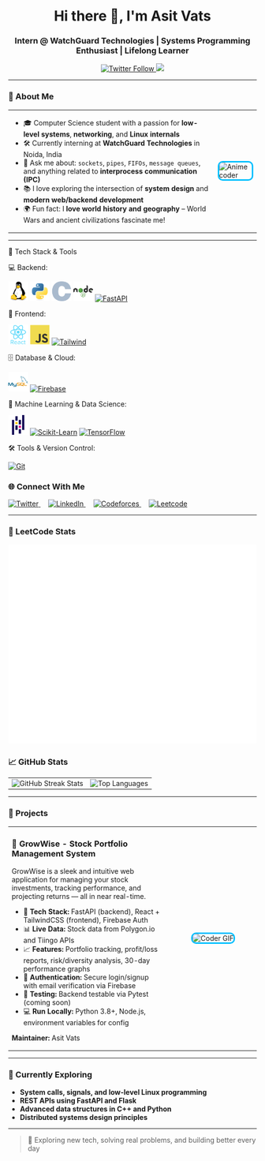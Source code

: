 <h1 align="center">Hi there 👋, I'm Asit Vats</h1>
<h3 align="center">Intern @ WatchGuard Technologies | Systems Programming Enthusiast | Lifelong Learner</h3>

<p align="center">
  <a href="https://twitter.com/asit_shankar" target="_blank">
    <img src="https://img.shields.io/twitter/follow/asit_shankar?logo=twitter&style=for-the-badge" alt="Twitter Follow" />
  </a>
  <a href="mailto:asitvts@gmail.com" target="_blank">
    <img src="https://img.shields.io/badge/Email-asitvts@gmail.com-D14836?style=for-the-badge&logo=gmail&logoColor=white" />
  </a>
</p>

---

### 🧠 About Me
<table>
<tr>
<td>

- 🎓 Computer Science student with a passion for **low-level systems**, **networking**, and **Linux internals**  
- 🛠 Currently interning at **WatchGuard Technologies** in Noida, India  
- 💬 Ask me about: `sockets`, `pipes`, `FIFOs`, `message queues`, and anything related to **interprocess communication (IPC)**  
- 📚 I love exploring the intersection of **system design** and **modern web/backend development**  
- 🌍 Fun fact: I **love world history and geography** – World Wars and ancient civilizations fascinate me!  

</td>
<td>
  <img src="https://media.giphy.com/media/L8K62iTDkzGX6/giphy.gif" width="250" alt="Anime coder" style="border: 3px solid #00BFFF; border-radius: 10px;" />
</td>
</tr>
</table>





---

🧰 Tech Stack & Tools

💻 Backend:

<p align="left"> <a href="https://www.linux.org/" target="_blank"><img src="https://raw.githubusercontent.com/devicons/devicon/master/icons/linux/linux-original.svg" width="40" alt="Linux"/></a> <a href="https://www.python.org" target="_blank"><img src="https://raw.githubusercontent.com/devicons/devicon/master/icons/python/python-original.svg" width="40" alt="Python"/></a> <a href="https://www.cprogramming.com/" target="_blank"><img src="https://raw.githubusercontent.com/devicons/devicon/master/icons/c/c-original.svg" width="40" alt="C"/></a> <a href="https://nodejs.org" target="_blank"><img src="https://raw.githubusercontent.com/devicons/devicon/master/icons/nodejs/nodejs-original-wordmark.svg" width="40" alt="Node.js"/></a> <a href="https://fastapi.tiangolo.com/" target="_blank"><img src="https://fastapi.tiangolo.com/img/icon-white.svg" width="40" alt="FastAPI"/></a> </p>

🎨 Frontend:

<p align="left"> <a href="https://reactjs.org/" target="_blank"><img src="https://raw.githubusercontent.com/devicons/devicon/master/icons/react/react-original-wordmark.svg" width="40" alt="React"/></a> <a href="https://developer.mozilla.org/en-US/docs/Web/JavaScript" target="_blank"><img src="https://raw.githubusercontent.com/devicons/devicon/master/icons/javascript/javascript-original.svg" width="40" alt="JavaScript"/></a> <a href="https://tailwindcss.com/" target="_blank"><img src="https://www.vectorlogo.zone/logos/tailwindcss/tailwindcss-icon.svg" width="40" alt="Tailwind"/></a> </p>

🗄️ Database & Cloud:

<p align="left"> <a href="https://www.mysql.com/" target="_blank"><img src="https://raw.githubusercontent.com/devicons/devicon/master/icons/mysql/mysql-original-wordmark.svg" width="40" alt="MySQL"/></a> <a href="https://firebase.google.com/" target="_blank"><img src="https://www.vectorlogo.zone/logos/firebase/firebase-icon.svg" width="40" alt="Firebase"/></a> </p>

🤖 Machine Learning & Data Science:

<p align="left"> <a href="https://pandas.pydata.org/" target="_blank"><img src="https://raw.githubusercontent.com/devicons/devicon/master/icons/pandas/pandas-original.svg" width="40" alt="Pandas"/></a> <a href="https://scikit-learn.org/" target="_blank"><img src="https://upload.wikimedia.org/wikipedia/commons/0/05/Scikit_learn_logo_small.svg" width="40" alt="Scikit-Learn"/></a> <a href="https://www.tensorflow.org/" target="_blank"><img src="https://www.vectorlogo.zone/logos/tensorflow/tensorflow-icon.svg" width="40" alt="TensorFlow"/></a> </p>

🛠️ Tools & Version Control:

<p align="left"> <a href="https://git-scm.com/" target="_blank"><img src="https://www.vectorlogo.zone/logos/git-scm/git-scm-icon.svg" width="40" alt="Git"/></a> </p>

### 🌐 Connect With Me

<p align="left">
  <a href="https://twitter.com/asit_shankar" target="_blank">
    <img src="https://raw.githubusercontent.com/rahuldkjain/github-profile-readme-generator/master/src/images/icons/Social/twitter.svg" width="30" alt="Twitter" />
  </a>&nbsp;&nbsp;&nbsp;
  <a href="https://linkedin.com/in/asit-vatsa" target="_blank">
    <img src="https://raw.githubusercontent.com/rahuldkjain/github-profile-readme-generator/master/src/images/icons/Social/linked-in-alt.svg" width="30" alt="LinkedIn" />
  </a>&nbsp;&nbsp;&nbsp;
  <a href="https://codeforces.com/profile/asitvts" target="_blank">
    <img src="https://raw.githubusercontent.com/rahuldkjain/github-profile-readme-generator/master/src/images/icons/Social/codeforces.svg" width="30" alt="Codeforces" />
  </a>&nbsp;&nbsp;&nbsp;
  <a href="https://www.leetcode.com/asitvts" target="_blank">
    <img src="https://raw.githubusercontent.com/rahuldkjain/github-profile-readme-generator/master/src/images/icons/Social/leet-code.svg" width="30" alt="Leetcode" />
  </a>
</p>

----


### 🧠 LeetCode Stats

<p align="center">
  <img src="https://raw.githubusercontent.com/asitvts/asitvts/3cc56bc2dcde0225f5345e45837f5280122f8617/68747470733a2f2f6c656574636172642e6a61636f626c696e2e636f6f6c2f617369747674733f6578743d636f6e74657374.svg" alt="LeetCode Stats" />
</p>

<!--
![Leetcode Stats](https://leetcard.jacoblin.cool/asitvts?ext=contest)
-->


### 📈 GitHub Stats

<!--<p align="center">
  <img src="https://github-readme-stats.vercel.app/api?username=asitvts&show_icons=true&theme=radical" alt="Asit's GitHub Stats" />
</p>
-->




<p align="center">
  <table>
    <tr>
      <td>
        <img src="https://github-readme-streak-stats.herokuapp.com/?user=asitvts&theme=tokyonight" width="500" alt="GitHub Streak Stats" />
      </td>
      <td>
        <img src="https://github-readme-stats.vercel.app/api/top-langs/?username=asitvts&layout=compact&theme=tokyonight" width="460" alt="Top Languages" />
      </td>
    </tr>
  </table>
</p>

---

### 🚀 Projects

<table style="width:100%; border: none;">
  <tr>
    <td style="width:65%; vertical-align: top; padding-right: 20px;">

<h3>🚀 <strong>GrowWise</strong> - Stock Portfolio Management System</h3>

<p>
GrowWise is a sleek and intuitive web application for managing your stock investments, tracking performance, and projecting returns — all in near real-time.
</p>

<ul>
  <li>🔧 <strong>Tech Stack:</strong> FastAPI (backend), React + TailwindCSS (frontend), Firebase Auth</li>
  <li>📊 <strong>Live Data:</strong> Stock data from Polygon.io and Tiingo APIs</li>
  <li>📈 <strong>Features:</strong> Portfolio tracking, profit/loss reports, risk/diversity analysis, 30-day performance graphs</li>
  <li>🔐 <strong>Authentication:</strong> Secure login/signup with email verification via Firebase</li>
  <li>🧪 <strong>Testing:</strong> Backend testable via Pytest (coming soon)</li>
  <li>💻 <strong>Run Locally:</strong> Python 3.8+, Node.js, environment variables for config</li>
</ul>

<p><strong>Maintainer:</strong> Asit Vats </p>

</td>

<td align="center" style="width:35%; vertical-align: middle;">
  <img src="https://media.giphy.com/media/qgQUggAC3Pfv687qPC/giphy.gif" width="300" alt="Coder GIF" style="border-radius: 10px; border: 3px solid #00BFFF;" />
</td>
  </tr>
</table>

---



### 🎯 Currently Exploring
- **System calls, signals, and low-level Linux programming**
- **REST APIs using FastAPI and Flask**
- **Advanced data structures in C++ and Python**
- **Distributed systems design principles**

---

> 🧭 Exploring new tech, solving real problems, and building better every day

